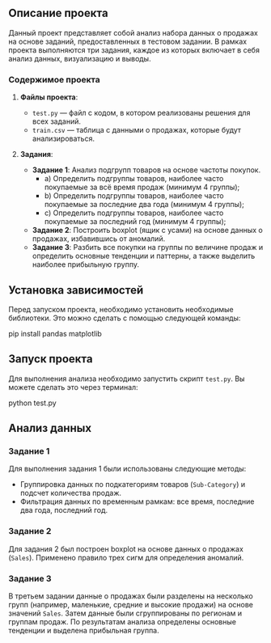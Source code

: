 ## Описание проекта

Данный проект представляет собой анализ набора данных о продажах на основе заданий, предоставленных в тестовом задании. В рамках проекта выполняются три задания, каждое из которых включает в себя анализ данных, визуализацию и выводы.

### Содержимое проекта

1. **Файлы проекта**:
   - `test.py` — файл с кодом, в котором реализованы решения для всех заданий.
   - `train.csv` — таблица с данными о продажах, которые будут анализироваться.

2. **Задания**:
   - **Задание 1**: Анализ подгрупп товаров на основе частоты покупок.
     - a) Определить подгруппы товаров, наиболее часто покупаемые за всё время продаж (минимум 4 группы);
     - b) Определить подгруппы товаров, наиболее часто покупаемые за последние два года (минимум 4 группы);
     - c) Определить подгруппы товаров, наиболее часто покупаемые за последний год (минимум 4 группы);
   - **Задание 2**: Построить boxplot (ящик с усами) на основе данных о продажах, избавившись от аномалий.
   - **Задание 3**: Разбить все покупки на группы по величине продаж и определить основные тенденции и паттерны, а также выделить наиболее прибыльную группу.

## Установка зависимостей

Перед запуском проекта, необходимо установить необходимые библиотеки. Это можно сделать с помощью следующей команды:

pip install pandas matplotlib


## Запуск проекта

Для выполнения анализа необходимо запустить скрипт `test.py`. Вы можете сделать это через терминал:

python test.py


## Анализ данных

### Задание 1

Для выполнения задания 1 были использованы следующие методы:
- Группировка данных по подкатегориям товаров (`Sub-Category`) и подсчет количества продаж.
- Фильтрация данных по временным рамкам: все время, последние два года, последний год.

### Задание 2

Для задания 2 был построен boxplot на основе данных о продажах (`Sales`). Применено правило трех сигм для определения аномалий.

### Задание 3

В третьем задании данные о продажах были разделены на несколько групп (например, маленькие, средние и высокие продажи) на основе значений `Sales`. Затем данные были сгруппированы по регионам и группам продаж. По результатам анализа определены основные тенденции и выделена прибыльная группа.